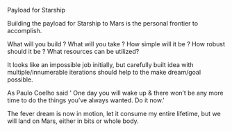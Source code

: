 Payload for Starship 


Building the payload for Starship to Mars is the personal frontier to accomplish. 

What will you build ? 
What will you take ?
How simple will it be ?
How robust should it be ? 
What resources can be utilized?

It looks like an impossible job initially,  but carefully built idea with multiple/innumerable iterations should help to the make dream/goal possible. 

As Paulo Coelho said ' One day you will wake up & there won’t be any more time to do the things you’ve always wanted. Do it now.'

The fever dream is now in motion, let it consume my entire lifetime, but we will land on Mars, either in bits or whole body. 